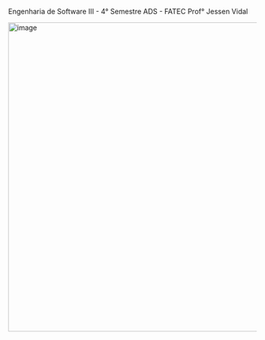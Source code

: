 Engenharia de Software III - 4° Semestre ADS - FATEC Prof° Jessen Vidal

<img width="627" alt="image" src="https://github.com/user-attachments/assets/4dfe525d-bec3-49b9-ac46-ca42d26eb59b">
